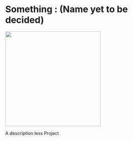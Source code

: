 # Something : (Name yet to be decided)

<img src="https://github.com/U-C-S/Something/blob/master/Screenshot%202020-10-11.png" width=300px/>

A description less Project
